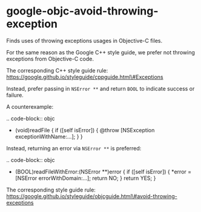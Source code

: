 google-objc-avoid-throwing-exception
====================================

Finds uses of throwing exceptions usages in Objective-C files.

For the same reason as the Google C++ style guide, we prefer not
throwing exceptions from Objective-C code.

The corresponding C++ style guide rule:
https://google.github.io/styleguide/cppguide.html\#Exceptions

Instead, prefer passing in `NSError **` and return `BOOL` to indicate
success or failure.

A counterexample:

.. code-block:: objc

-   (void)readFile { if (\[self isError\]) { @throw [NSException
    exceptionWithName:...]; } }

Instead, returning an error via `NSError **` is preferred:

.. code-block:: objc

-   (BOOL)readFileWithError:(NSError \*\*)error { if (\[self isError\])
    { \*error = \[NSError errorWithDomain:...\]; return NO; } return
    YES; }

The corresponding style guide rule:
https://google.github.io/styleguide/objcguide.html\#avoid-throwing-exceptions
